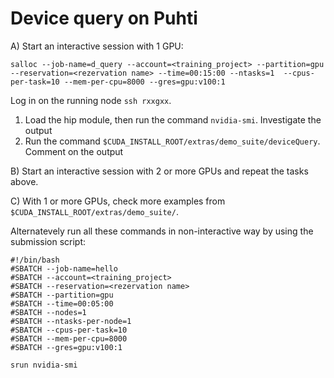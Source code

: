 # Device query on Puhti

A) Start an interactive session with 1 GPU:

```
salloc --job-name=d_query --account=<training_project> --partition=gpu --reservation=<rezervation name> --time=00:15:00 --ntasks=1  --cpus-per-task=10 --mem-per-cpu=8000 --gres=gpu:v100:1
``` 

Log in on the running node `ssh rxxgxx`.

1. Load the hip module, then run the command `nvidia-smi`. Investigate the output
2. Run the command `$CUDA_INSTALL_ROOT/extras/demo_suite/deviceQuery`. Comment on the output

B) Start an interactive session with 2 or more GPUs and repeat the tasks above. 

C) With 1 or more GPUs, check more examples from `$CUDA_INSTALL_ROOT/extras/demo_suite/`. 


Alternatevely run all these commands in non-interactive way by using the submission script:

```
#!/bin/bash
#SBATCH --job-name=hello
#SBATCH --account=<training_project>
#SBATCH --reservation=<rezervation name>
#SBATCH --partition=gpu
#SBATCH --time=00:05:00
#SBATCH --nodes=1
#SBATCH --ntasks-per-node=1
#SBATCH --cpus-per-task=10 
#SBATCH --mem-per-cpu=8000 
#SBATCH --gres=gpu:v100:1

srun nvidia-smi
```
